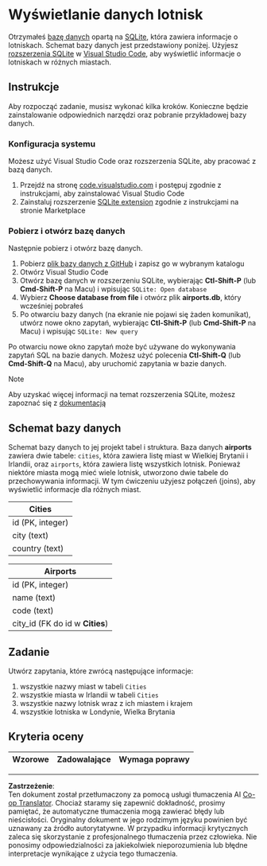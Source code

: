 <!--
CO_OP_TRANSLATOR_METADATA:
{
  "original_hash": "25b37acdfb2452917c1aa2e2ca44317a",
  "translation_date": "2025-10-24T09:55:16+00:00",
  "source_file": "2-Working-With-Data/05-relational-databases/assignment.md",
  "language_code": "pl"
}
-->
# Wyświetlanie danych lotnisk

Otrzymałeś [bazę danych](https://raw.githubusercontent.com/Microsoft/Data-Science-For-Beginners/main/2-Working-With-Data/05-relational-databases/airports.db) opartą na [SQLite](https://sqlite.org/index.html), która zawiera informacje o lotniskach. Schemat bazy danych jest przedstawiony poniżej. Użyjesz [rozszerzenia SQLite](https://marketplace.visualstudio.com/items?itemName=alexcvzz.vscode-sqlite&WT.mc_id=academic-77958-bethanycheum) w [Visual Studio Code](https://code.visualstudio.com?WT.mc_id=academic-77958-bethanycheum), aby wyświetlić informacje o lotniskach w różnych miastach.

## Instrukcje

Aby rozpocząć zadanie, musisz wykonać kilka kroków. Konieczne będzie zainstalowanie odpowiednich narzędzi oraz pobranie przykładowej bazy danych.

### Konfiguracja systemu

Możesz użyć Visual Studio Code oraz rozszerzenia SQLite, aby pracować z bazą danych.

1. Przejdź na stronę [code.visualstudio.com](https://code.visualstudio.com?WT.mc_id=academic-77958-bethanycheum) i postępuj zgodnie z instrukcjami, aby zainstalować Visual Studio Code
1. Zainstaluj rozszerzenie [SQLite extension](https://marketplace.visualstudio.com/items?itemName=alexcvzz.vscode-sqlite&WT.mc_id=academic-77958-bethanycheum) zgodnie z instrukcjami na stronie Marketplace

### Pobierz i otwórz bazę danych

Następnie pobierz i otwórz bazę danych.

1. Pobierz [plik bazy danych z GitHub](https://raw.githubusercontent.com/Microsoft/Data-Science-For-Beginners/main/2-Working-With-Data/05-relational-databases/airports.db) i zapisz go w wybranym katalogu
1. Otwórz Visual Studio Code
1. Otwórz bazę danych w rozszerzeniu SQLite, wybierając **Ctl-Shift-P** (lub **Cmd-Shift-P** na Macu) i wpisując `SQLite: Open database`
1. Wybierz **Choose database from file** i otwórz plik **airports.db**, który wcześniej pobrałeś
1. Po otwarciu bazy danych (na ekranie nie pojawi się żaden komunikat), utwórz nowe okno zapytań, wybierając **Ctl-Shift-P** (lub **Cmd-Shift-P** na Macu) i wpisując `SQLite: New query`

Po otwarciu nowe okno zapytań może być używane do wykonywania zapytań SQL na bazie danych. Możesz użyć polecenia **Ctl-Shift-Q** (lub **Cmd-Shift-Q** na Macu), aby uruchomić zapytania w bazie danych.

> [!NOTE] 
> Aby uzyskać więcej informacji na temat rozszerzenia SQLite, możesz zapoznać się z [dokumentacją](https://marketplace.visualstudio.com/items?itemName=alexcvzz.vscode-sqlite&WT.mc_id=academic-77958-bethanycheum)

## Schemat bazy danych

Schemat bazy danych to jej projekt tabel i struktura. Baza danych **airports** zawiera dwie tabele: `cities`, która zawiera listę miast w Wielkiej Brytanii i Irlandii, oraz `airports`, która zawiera listę wszystkich lotnisk. Ponieważ niektóre miasta mogą mieć wiele lotnisk, utworzono dwie tabele do przechowywania informacji. W tym ćwiczeniu użyjesz połączeń (joins), aby wyświetlić informacje dla różnych miast.

| Cities           |
| ---------------- |
| id (PK, integer) |
| city (text)      |
| country (text)   |

| Airports                         |
| -------------------------------- |
| id (PK, integer)                 |
| name (text)                      |
| code (text)                      |
| city_id (FK do id w **Cities**)  |

## Zadanie

Utwórz zapytania, które zwrócą następujące informacje:

1. wszystkie nazwy miast w tabeli `Cities`
1. wszystkie miasta w Irlandii w tabeli `Cities`
1. wszystkie nazwy lotnisk wraz z ich miastem i krajem
1. wszystkie lotniska w Londynie, Wielka Brytania

## Kryteria oceny

| Wzorowe   | Zadowalające | Wymaga poprawy |
| --------- | ------------ | -------------- |

---

**Zastrzeżenie**:  
Ten dokument został przetłumaczony za pomocą usługi tłumaczenia AI [Co-op Translator](https://github.com/Azure/co-op-translator). Chociaż staramy się zapewnić dokładność, prosimy pamiętać, że automatyczne tłumaczenia mogą zawierać błędy lub nieścisłości. Oryginalny dokument w jego rodzimym języku powinien być uznawany za źródło autorytatywne. W przypadku informacji krytycznych zaleca się skorzystanie z profesjonalnego tłumaczenia przez człowieka. Nie ponosimy odpowiedzialności za jakiekolwiek nieporozumienia lub błędne interpretacje wynikające z użycia tego tłumaczenia.